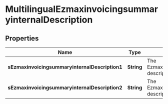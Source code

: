 

# MultilingualEzmaxinvoicingsummaryinternalDescription

## Properties

Name | Type | Description | Notes
------------ | ------------- | ------------- | -------------
**sEzmaxinvoicingsummaryinternalDescription1** | **String** | The Ezmaxinvoicingsummaryinternal description in french |  [optional]
**sEzmaxinvoicingsummaryinternalDescription2** | **String** | The Ezmaxinvoicingsummaryinternal description in english |  [optional]




